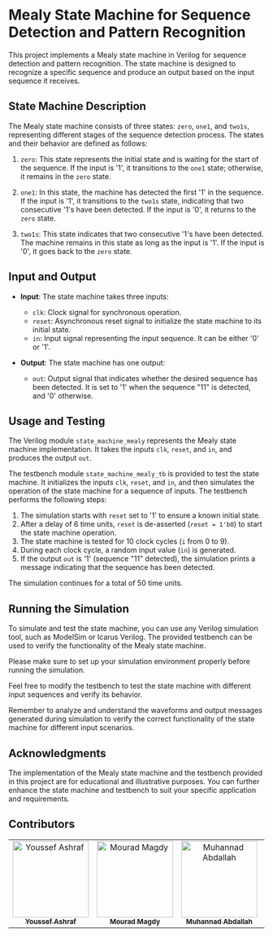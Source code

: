 # Mealy State Machine for Sequence Detection and Pattern Recognition

This project implements a Mealy state machine in Verilog for sequence detection and pattern recognition. The state machine is designed to recognize a specific sequence and produce an output based on the input sequence it receives.

## State Machine Description

The Mealy state machine consists of three states: `zero`, `one1`, and `two1s`, representing different stages of the sequence detection process. The states and their behavior are defined as follows:

1. `zero`: This state represents the initial state and is waiting for the start of the sequence. If the input is '1', it transitions to the `one1` state; otherwise, it remains in the `zero` state.

2. `one1`: In this state, the machine has detected the first '1' in the sequence. If the input is '1', it transitions to the `two1s` state, indicating that two consecutive '1's have been detected. If the input is '0', it returns to the `zero` state.

3. `two1s`: This state indicates that two consecutive '1's have been detected. The machine remains in this state as long as the input is '1'. If the input is '0', it goes back to the `zero` state.

## Input and Output

- **Input**: The state machine takes three inputs:
  - `clk`: Clock signal for synchronous operation.
  - `reset`: Asynchronous reset signal to initialize the state machine to its initial state.
  - `in`: Input signal representing the input sequence. It can be either '0' or '1'.

- **Output**: The state machine has one output:
  - `out`: Output signal that indicates whether the desired sequence has been detected. It is set to '1' when the sequence "11" is detected, and '0' otherwise.

## Usage and Testing

The Verilog module `state_machine_mealy` represents the Mealy state machine implementation. It takes the inputs `clk`, `reset`, and `in`, and produces the output `out`.

The testbench module `state_machine_mealy_tb` is provided to test the state machine. It initializes the inputs `clk`, `reset`, and `in`, and then simulates the operation of the state machine for a sequence of inputs. The testbench performs the following steps:

1. The simulation starts with `reset` set to '1' to ensure a known initial state.
2. After a delay of 6 time units, `reset` is de-asserted (`reset = 1'b0`) to start the state machine operation.
3. The state machine is tested for 10 clock cycles (`i` from 0 to 9).
4. During each clock cycle, a random input value (`in`) is generated.
5. If the output `out` is '1' (sequence "11" detected), the simulation prints a message indicating that the sequence has been detected.

The simulation continues for a total of 50 time units.

## Running the Simulation

To simulate and test the state machine, you can use any Verilog simulation tool, such as ModelSim or Icarus Verilog. The provided testbench can be used to verify the functionality of the Mealy state machine.

Please make sure to set up your simulation environment properly before running the simulation.

Feel free to modify the testbench to test the state machine with different input sequences and verify its behavior.

Remember to analyze and understand the waveforms and output messages generated during simulation to verify the correct functionality of the state machine for different input scenarios.

## Acknowledgments

The implementation of the Mealy state machine and the testbench provided in this project are for educational and illustrative purposes. You can further enhance the state machine and testbench to suit your specific application and requirements.

## Contributors
<table>
  <tr>
    <td align="center">
    <a href="https://github.com/Youssef-Ashraf71" target="_black">
    <img src="https://avatars.githubusercontent.com/u/83988379?v=4" width="150px;" alt="Youssef Ashraf"/>
    <br />
    <sub><b>Youssef Ashraf</b></sub></a>
    </td>
    <td align="center">
    <a href="https://github.com/mouradmagdy" target="_black">
    <img src="https://avatars.githubusercontent.com/u/89527761?v=4" width="150px;" alt="Mourad Magdy"/>
    <br />
    <sub><b>Mourad Magdy</b></sub></a>
    </td>
    <td align="center">
    <a href="https://github.com/Muhannad159" target="_black">
    <img src="https://avatars.githubusercontent.com/u/104541242?v=4" width="150px;" alt="Muhannad Abdallah"/>
    <br />
    <sub><b>Muhannad Abdallah</b></sub></a>
    </td>
    <td align="center">
    <a href="https://github.com/heshamtamer" target="_black">
    <img src="https://avatars.githubusercontent.com/u/100705845?v=4" width="150px;" alt="Hesham Tamer"/>
    <br />
    <sub><b>Hesham Tamer</b></sub></a>
    </td>
      </tr>
 </table>
